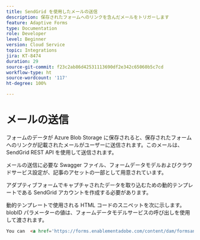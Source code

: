 ```yaml
---
title: SendGrid を使用したメールの送信
description: 保存されたフォームへのリンクを含んだメールをトリガーします
feature: Adaptive Forms
type: Documentation
role: Developer
level: Beginner
version: Cloud Service
topic: Integrations
jira: KT-8474
duration: 29
source-git-commit: f23c2ab86d42531113690df2e342c65060b5c7cd
workflow-type: ht
source-wordcount: '117'
ht-degree: 100%

---
```


# メールの送信

フォームのデータが Azure Blob Storage に保存されると、保存されたフォームへのリンクが記載されたメールがユーザーに送信されます。このメールは、SendGrid REST API を使用して送信されます。

メールの送信に必要な Swagger ファイル、フォームデータモデルおよびクラウドサービス設定が、記事のアセットの一部として用意されています。

アダプティブフォームでキャプチャされたデータを取り込むための動的テンプレートである SendGrid アカウントを作成する必要があります。


動的テンプレートで使用される HTML コードのスニペットを次に示します。blobID パラメーターの値は、フォームデータモデルサービスの呼び出しを使用して渡されます。

```html
You can  <a href='https://forms.enablementadobe.com/content/dam/formsanddocuments/azureportalstorage/creditcardapplication/jcr:content?wcmmode=disabled&ampguid={{blobID}}'>access your application here</a> and complete it.
```


